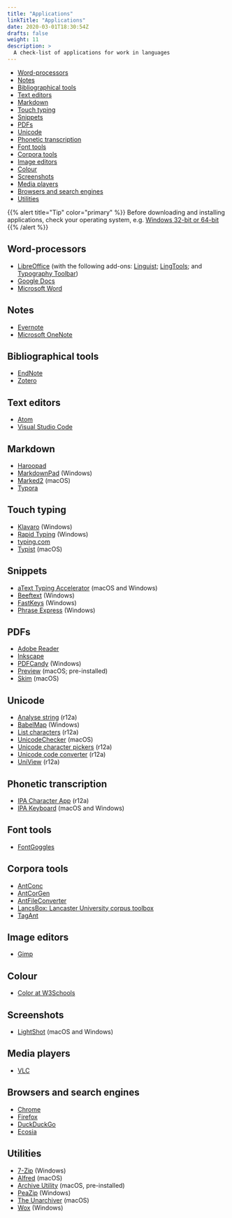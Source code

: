 ```yaml
---
title: "Applications"
linkTitle: "Applications"
date: 2020-03-01T18:30:54Z
drafts: false
weight: 11
description: >
  A check-list of applications for work in languages
---
```


- [Word-processors](/docs/applications/#word-processors)
- [Notes](/docs/applications/#notes)
- [Bibliographical tools](/docs/applications/#bibliographical-tools)
- [Text editors](/docs/applications/#text-editors)
- [Markdown](/docs/applications/#markdown)
- [Touch typing](/docs/applications/#touch-typing)
- [Snippets](/docs/applications/#snippets)
- [PDFs](/docs/applications/#pdfs)
- [Unicode](/docs/applications/#unicode)
- [Phonetic transcription](/docs/applications/#phonetic-transcription)
- [Font tools](/docs/applications/#font-tools)
- [Corpora tools](/docs/applications/#corpora-tools)
- [Image editors](/docs/applications/#image-editors)
- [Colour](/docs/applications/#colour)
- [Screenshots](/docs/applications/#screenshots)
- [Media players](/docs/applications/#media-players)
- [Browsers and search engines](/docs/applications/#browsers-and-search-engines)
- [Utilities](/docs/applications/#utilities)

{{% alert title="Tip" color="primary" %}}
Before downloading and installing applications, check your operating system, e.g. [Windows 32-bit or 64-bit](https://support.microsoft.com/en-gb/help/15056/windows-32-64-bit-faq)
{{% /alert %}}

## Word-processors

- [LibreOffice](https://www.libreoffice.org/download/download/) (with the following add-ons: [Linguist](https://extensions.libreoffice.org/extensions/linguist); [LingTools](https://extensions.libreoffice.org/extensions/lingtools); and [Typography Toolbar](https://extensions.libreoffice.org/extensions/typography-toolbar))
- [Google Docs](https://www.google.co.uk/docs/about/)
- [Microsoft Word](https://office.live.com/start/word.aspx)

## Notes

- [Evernote](https://evernote.com/)
- [Microsoft OneNote](https://products.office.com/en-ie/onenote/digital-note-taking-app?rtc=1)

## Bibliographical tools

- [EndNote](https://libguides.ucc.ie/endnote)
- [Zotero](https://www.zotero.org/)

## Text editors

- [Atom](https://atom.io/)
- [Visual Studio Code](https://code.visualstudio.com/)
## Markdown

- [Haroopad](http://pad.haroopress.com/)
- [MarkdownPad](http://www.markdownpad.com/) (Windows)
- [Marked2](https://marked2app.com/) (macOS)
- [Typora](https://typora.io/) 

## Touch typing

- [Klavaro](https://sourceforge.net/projects/klavaro/) (Windows)
- [Rapid Typing](https://rapidtyping.com/) (Windows)
- [typing.com](https://www.typing.com/)
- [Typist](https://apps.apple.com/us/app/typist/id415166115) (macOS)

## Snippets

- [aText Typing Accelerator](https://www.trankynam.com/atext/) (macOS and Windows)
- [Beeftext](https://beeftext.org/) (Windows)
- [FastKeys](https://www.fastkeysautomation.com/) (Windows)
- [Phrase Express](https://www.phraseexpress.com/) (Windows)

## PDFs

- [Adobe Reader](https://get.adobe.com/uk/reader/) 
- [Inkscape](https://inkscape.org/release/inkscape-0.92.4/)
- [PDFCandy](https://pdfcandy.com/) (Windows)
- [Preview](https://support.apple.com/en-gb/guide/preview/welcome/mac) (macOS; pre-installed)
- [Skim](https://skim-app.sourceforge.io/) (macOS)

## Unicode

- [Analyse string](https://r12a.github.io/app-analysestring/) (r12a)
- [BabelMap](https://www.babelstone.co.uk/Software/BabelMap.html) (Windows)
- [List characters](https://r12a.github.io/app-listcharacters/) (r12a)
- [UnicodeChecker](https://earthlingsoft.net/UnicodeChecker/) (macOS)
- [Unicode character pickers](https://r12a.github.io/pickers/) (r12a)
- [Unicode code converter](https://r12a.github.io/app-conversion/) (r12a)
- [UniView](https://r12a.github.io/uniview/) (r12a)

## Phonetic transcription

- [IPA Character App](https://r12a.github.io/pickers/ipa/) (r12a)
- [IPA Keyboard](https://ipakeyboard.com/) (macOS and Windows)

## Font tools

- [FontGoggles](https://fontgoggles.org/)

## Corpora tools

- [AntConc](https://www.laurenceanthony.net/software/antconc/)
- [AntCorGen](https://www.laurenceanthony.net/software/antcorgen/)
- [AntFileConverter](https://www.laurenceanthony.net/software/antfileconverter/)
- [LancsBox: Lancaster University corpus toolbox](http://corpora.lancs.ac.uk/lancsbox/)
- [TagAnt](https://www.laurenceanthony.net/software/tagant/)

## Image editors

- [Gimp](https://www.gimp.org/downloads/)

## Colour

- [Color at W3Schools](https://www.w3schools.com/colors/colors_names.asp)

## Screenshots

- [LightShot](https://app.prntscr.com/en/index.html) (macOS and Windows)

## Media players

- [VLC](https://www.videolan.org/vlc/)

## Browsers and search engines

- [Chrome](https://www.google.com/chrome/)
- [Firefox](https://www.mozilla.org/en-GB/firefox/new/)
- [DuckDuckGo](https://duckduckgo.com/)
- [Ecosia](https://www.ecosia.org/)

## Utilities

- [7-Zip](https://www.7-zip.org/) (Windows)
- [Alfred](https://www.alfredapp.com/) (macOS)
- [Archive Utility](https://support.apple.com/en-ie/guide/mac-help/mchlp2528/mac) (macOS, pre-installed)
- [PeaZip](https://www.peazip.org/) (Windows)
- [The Unarchiver](https://theunarchiver.com/) (macOS)
- [Wox](http://www.wox.one/) (Windows)
